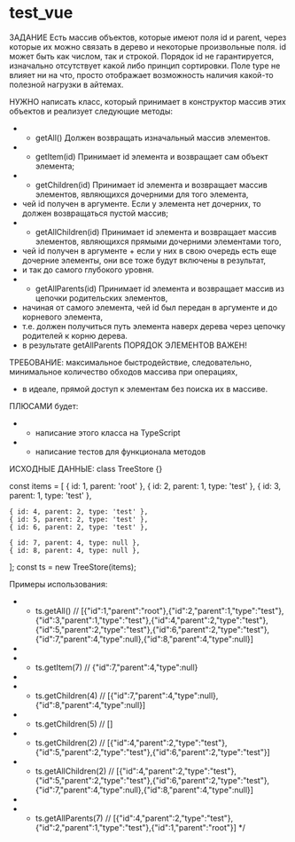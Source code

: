 # test_vue

ЗАДАНИЕ
 Есть массив объектов, которые имеют поля id и parent, через которые их можно связать в дерево и некоторые произвольные поля. id может быть как числом, так и строкой. Порядок id не гарантируется, изначально отсутствует какой либо принцип сортировки. Поле type не влияет ни на что, просто отображает возможность наличия какой-то полезной нагрузки в айтемах. 
 

НУЖНО написать класс, который принимает в конструктор массив этих объектов и реализует следующие методы:
 *  - getAll() Должен возвращать изначальный массив элементов.
 *  - getItem(id) Принимает id элемента и возвращает сам объект элемента;
 *  - getChildren(id) Принимает id элемента и возвращает массив элементов, являющихся дочерними для того элемента,
 * чей id получен в аргументе. Если у элемента нет дочерних, то должен возвращаться пустой массив;
 *  - getAllChildren(id) Принимает id элемента и возвращает массив элементов, являющихся прямыми дочерними элементами того,
 * чей id получен в аргументе + если у них в свою очередь есть еще дочерние элементы, они все тоже будут включены в результат,
 * и так до самого глубокого уровня.
 *  - getAllParents(id) Принимает id элемента и возвращает массив из цепочки родительских элементов,
 * начиная от самого элемента, чей id был передан в аргументе и до корневого элемента,
 * т.е. должен получиться путь элемента наверх дерева через цепочку родителей к корню дерева. 
* в результате getAllParents ПОРЯДОК ЭЛЕМЕНТОВ ВАЖЕН!
 
ТРЕБОВАНИЕ: максимальное быстродействие, следовательно, минимальное количество обходов массива при операциях,
 * в идеале, прямой доступ к элементам без поиска их в массиве.

 ПЛЮСАМИ будет:
 *  - написание этого класса на TypeScript
 *  - написание тестов для функционала методов

ИСХОДНЫЕ ДАННЫЕ:
class TreeStore {}

const items = [
    { id: 1, parent: 'root' },
    { id: 2, parent: 1, type: 'test' },
    { id: 3, parent: 1, type: 'test' },

    { id: 4, parent: 2, type: 'test' },
    { id: 5, parent: 2, type: 'test' },
    { id: 6, parent: 2, type: 'test' },

    { id: 7, parent: 4, type: null },
    { id: 8, parent: 4, type: null },
];
const ts = new TreeStore(items);


 Примеры использования:
 *  - ts.getAll() // [{"id":1,"parent":"root"},{"id":2,"parent":1,"type":"test"},{"id":3,"parent":1,"type":"test"},{"id":4,"parent":2,"type":"test"},{"id":5,"parent":2,"type":"test"},{"id":6,"parent":2,"type":"test"},{"id":7,"parent":4,"type":null},{"id":8,"parent":4,"type":null}]
 *
 *  - ts.getItem(7) // {"id":7,"parent":4,"type":null}
 *
 *  - ts.getChildren(4) // [{"id":7,"parent":4,"type":null},{"id":8,"parent":4,"type":null}]
 *  - ts.getChildren(5) // []
 *  - ts.getChildren(2) // [{"id":4,"parent":2,"type":"test"},{"id":5,"parent":2,"type":"test"},{"id":6,"parent":2,"type":"test"}]
 *  - ts.getAllChildren(2) // [{"id":4,"parent":2,"type":"test"},{"id":5,"parent":2,"type":"test"},{"id":6,"parent":2,"type":"test"},{"id":7,"parent":4,"type":null},{"id":8,"parent":4,"type":null}]
 *
 *  - ts.getAllParents(7) // [{"id":4,"parent":2,"type":"test"},{"id":2,"parent":1,"type":"test"},{"id":1,"parent":"root"}]
 */
